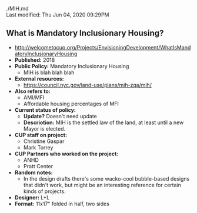 ./MIH.md  
Last modified: Thu Jun 04, 2020  09:29PM
  

## What is Mandatory Inclusionary Housing?
* http://welcometocup.org/Projects/EnvisioningDevelopment/WhatIsMandatoryInclusionaryHousing
* **Published:** 2018
* **Public Policy:** Mandatory Inclusionary Housing
	* MIH is blah blah blah
* **External resources:** 
	* https://council.nyc.gov/land-use/plans/mih-zqa/mih/
* **Also refers to:**
	* AMI/MFI
	* Affordable housing percentages of MFI
* **Current status of policy:**
	* **Update?** Doesn't need update
	* **Descriotion:** MIH is the settled law of the land, at least until a new Mayor is elected.
* **CUP staff on project:**
	* Christine Gaspar
	* Mark Torrey
* **CUP Partners who worked on the project:**
	* ANHD
	* Pratt Center
* **Random notes:**
	* In the design drafts there's some wacko-cool bubble-based designs that didn't work, but might be an interesting reference for certain kinds of projects.
* **Designer:** L+L
* **Format:** 11x17" folded in half, two sides



